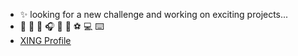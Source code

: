 

- ✨ looking for a new challenge and working on exciting projects...
-  :guitar:  	:musical_note: :musical_score: :headphones: :musical_keyboard: :saxophone: :soccer: :computer: :keyboard:
-    [<ins>XING Profile</ins>](https://www.xing.com/profile/Fatih_Yazicioglu4/portfolio) 
 



<!---
fatihyazicioglu/fatihyazicioglu is a ✨ special ✨ repository because its `README.md` (this file) appears on your GitHub profile.
You can click the Preview link to take a look at your changes.
--->
